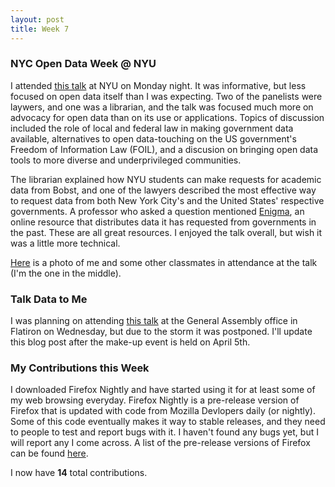 ```yaml
---
layout: post
title: Week 7
---
```


### NYC Open Data Week @ NYU
I attended [this talk](https://bugs-nyu.github.io/open-data/open_data_week.html) at NYU on Monday night. It was informative, but less focused on open data itself than I was expecting. Two of the panelists were laywers, and one was a librarian, and the talk was focused much more on advocacy for open data than on its use or applications. Topics of discussion included the role of local and federal law in making government data available, alternatives to open data-touching on the US government's Freedom of Information Law (FOIL), and a discusion on bringing open data tools to more diverse and underprivileged communities. 

The librarian explained how NYU students can make requests for academic data from Bobst, and one of the lawyers described the most effective way to request data from both New York City's and the United States' respective governments. A professor who asked a question mentioned [Enigma](https://www.enigma.com/), an online resource that distributes data it has requested from governments in the past. These are all great resources. I enjoyed the talk overall, but wish it was a little more technical.

[Here](https://github.com/nyu-ossd-s18/aif228-weekly/blob/master/images/talk1.jpg) is a photo of me and some other classmates in attendance at the talk (I'm the one in the middle). 



### Talk Data to Me
I was planning on attending [this talk](https://generalassemb.ly/education/talk-data-to-me-featuring-directade/new-york-city/45894) at the General Assembly office in Flatiron on Wednesday, but due to the storm it was postponed. I'll update this blog post after the make-up event is held on April 5th.

### My Contributions this Week
I downloaded Firefox Nightly and have started using it for at least some of my web browsing everyday. Firefox Nightly is a pre-release version of Firefox that is updated with code from Mozilla Devlopers daily (or nightly). Some of this code eventually makes it way to stable releases, and they need to people to test and report bugs with it. I haven't found any bugs yet, but I will report any I come across. A list of the pre-release versions of Firefox can be found [here](https://www.mozilla.org/en-US/firefox/channel/desktop/).

I now have **14** total contributions.
